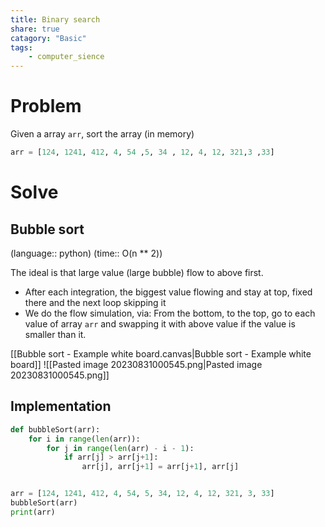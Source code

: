 ```yaml
---
title: Binary search
share: true
catagory: "Basic"
tags:
    - computer_sience
---
```

# Problem

Given a array `arr`, sort the array (in memory)

```python
arr = [124, 1241, 412, 4, 54 ,5, 34 , 12, 4, 12, 321,3 ,33]
```
# Solve

## Bubble sort
(language:: python) (time:: O(n ** 2))

The ideal is that large value (large bubble) flow to above first.
- After each integration, the biggest value flowing and stay at top, fixed there and the next loop skipping it
- We do the flow simulation, via: From the bottom, to the top, go to each value of array `arr` and swapping it with above value if the value is smaller than it. 

[[Bubble sort - Example white board.canvas|Bubble sort - Example white board]]
![[Pasted image 20230831000545.png|Pasted image 20230831000545.png]]

## Implementation

```python
def bubbleSort(arr):
    for i in range(len(arr)):
        for j in range(len(arr) - i - 1):
            if arr[j] > arr[j+1]:
                arr[j], arr[j+1] = arr[j+1], arr[j]


arr = [124, 1241, 412, 4, 54, 5, 34, 12, 4, 12, 321, 3, 33]
bubbleSort(arr)
print(arr)
```